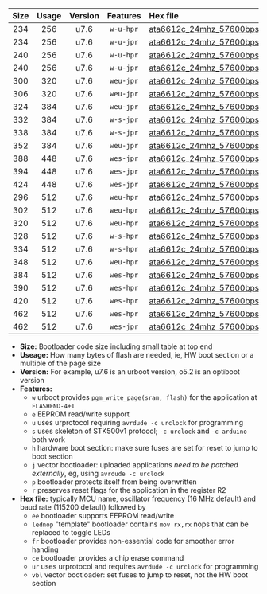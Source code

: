 |Size|Usage|Version|Features|Hex file|
|:-:|:-:|:-:|:-:|:--|
|234|256|u7.6|`w-u-hpr`|[ata6612c_24mhz_57600bps_ur.hex](https://raw.githubusercontent.com/stefanrueger/urboot/main//ata6612c_24mhz_57600bps_ur.hex)|
|234|256|u7.6|`w-u-jpr`|[ata6612c_24mhz_57600bps_ur_vbl.hex](https://raw.githubusercontent.com/stefanrueger/urboot/main//ata6612c_24mhz_57600bps_ur_vbl.hex)|
|240|256|u7.6|`w-u-hpr`|[ata6612c_24mhz_57600bps_lednop_ur.hex](https://raw.githubusercontent.com/stefanrueger/urboot/main//ata6612c_24mhz_57600bps_lednop_ur.hex)|
|240|256|u7.6|`w-u-jpr`|[ata6612c_24mhz_57600bps_lednop_ur_vbl.hex](https://raw.githubusercontent.com/stefanrueger/urboot/main//ata6612c_24mhz_57600bps_lednop_ur_vbl.hex)|
|300|320|u7.6|`weu-jpr`|[ata6612c_24mhz_57600bps_ee_ur_vbl.hex](https://raw.githubusercontent.com/stefanrueger/urboot/main//ata6612c_24mhz_57600bps_ee_ur_vbl.hex)|
|306|320|u7.6|`weu-jpr`|[ata6612c_24mhz_57600bps_ee_lednop_ur_vbl.hex](https://raw.githubusercontent.com/stefanrueger/urboot/main//ata6612c_24mhz_57600bps_ee_lednop_ur_vbl.hex)|
|324|384|u7.6|`weu-jpr`|[ata6612c_24mhz_57600bps_ee_lednop_fr_ur_vbl.hex](https://raw.githubusercontent.com/stefanrueger/urboot/main//ata6612c_24mhz_57600bps_ee_lednop_fr_ur_vbl.hex)|
|332|384|u7.6|`w-s-jpr`|[ata6612c_24mhz_57600bps_vbl.hex](https://raw.githubusercontent.com/stefanrueger/urboot/main//ata6612c_24mhz_57600bps_vbl.hex)|
|338|384|u7.6|`w-s-jpr`|[ata6612c_24mhz_57600bps_lednop_vbl.hex](https://raw.githubusercontent.com/stefanrueger/urboot/main//ata6612c_24mhz_57600bps_lednop_vbl.hex)|
|352|384|u7.6|`weu-jpr`|[ata6612c_24mhz_57600bps_ee_lednop_fr_ce_ur_vbl.hex](https://raw.githubusercontent.com/stefanrueger/urboot/main//ata6612c_24mhz_57600bps_ee_lednop_fr_ce_ur_vbl.hex)|
|388|448|u7.6|`wes-jpr`|[ata6612c_24mhz_57600bps_ee_vbl.hex](https://raw.githubusercontent.com/stefanrueger/urboot/main//ata6612c_24mhz_57600bps_ee_vbl.hex)|
|394|448|u7.6|`wes-jpr`|[ata6612c_24mhz_57600bps_ee_lednop_vbl.hex](https://raw.githubusercontent.com/stefanrueger/urboot/main//ata6612c_24mhz_57600bps_ee_lednop_vbl.hex)|
|424|448|u7.6|`wes-jpr`|[ata6612c_24mhz_57600bps_ee_lednop_fr_vbl.hex](https://raw.githubusercontent.com/stefanrueger/urboot/main//ata6612c_24mhz_57600bps_ee_lednop_fr_vbl.hex)|
|296|512|u7.6|`weu-hpr`|[ata6612c_24mhz_57600bps_ee_ur.hex](https://raw.githubusercontent.com/stefanrueger/urboot/main//ata6612c_24mhz_57600bps_ee_ur.hex)|
|302|512|u7.6|`weu-hpr`|[ata6612c_24mhz_57600bps_ee_lednop_ur.hex](https://raw.githubusercontent.com/stefanrueger/urboot/main//ata6612c_24mhz_57600bps_ee_lednop_ur.hex)|
|320|512|u7.6|`weu-hpr`|[ata6612c_24mhz_57600bps_ee_lednop_fr_ur.hex](https://raw.githubusercontent.com/stefanrueger/urboot/main//ata6612c_24mhz_57600bps_ee_lednop_fr_ur.hex)|
|328|512|u7.6|`w-s-hpr`|[ata6612c_24mhz_57600bps.hex](https://raw.githubusercontent.com/stefanrueger/urboot/main//ata6612c_24mhz_57600bps.hex)|
|334|512|u7.6|`w-s-hpr`|[ata6612c_24mhz_57600bps_lednop.hex](https://raw.githubusercontent.com/stefanrueger/urboot/main//ata6612c_24mhz_57600bps_lednop.hex)|
|348|512|u7.6|`weu-hpr`|[ata6612c_24mhz_57600bps_ee_lednop_fr_ce_ur.hex](https://raw.githubusercontent.com/stefanrueger/urboot/main//ata6612c_24mhz_57600bps_ee_lednop_fr_ce_ur.hex)|
|384|512|u7.6|`wes-hpr`|[ata6612c_24mhz_57600bps_ee.hex](https://raw.githubusercontent.com/stefanrueger/urboot/main//ata6612c_24mhz_57600bps_ee.hex)|
|390|512|u7.6|`wes-hpr`|[ata6612c_24mhz_57600bps_ee_lednop.hex](https://raw.githubusercontent.com/stefanrueger/urboot/main//ata6612c_24mhz_57600bps_ee_lednop.hex)|
|420|512|u7.6|`wes-hpr`|[ata6612c_24mhz_57600bps_ee_lednop_fr.hex](https://raw.githubusercontent.com/stefanrueger/urboot/main//ata6612c_24mhz_57600bps_ee_lednop_fr.hex)|
|462|512|u7.6|`wes-hpr`|[ata6612c_24mhz_57600bps_ee_lednop_fr_ce.hex](https://raw.githubusercontent.com/stefanrueger/urboot/main//ata6612c_24mhz_57600bps_ee_lednop_fr_ce.hex)|
|462|512|u7.6|`wes-jpr`|[ata6612c_24mhz_57600bps_ee_lednop_fr_ce_vbl.hex](https://raw.githubusercontent.com/stefanrueger/urboot/main//ata6612c_24mhz_57600bps_ee_lednop_fr_ce_vbl.hex)|

- **Size:** Bootloader code size including small table at top end
- **Useage:** How many bytes of flash are needed, ie, HW boot section or a multiple of the page size
- **Version:** For example, u7.6 is an urboot version, o5.2 is an optiboot version
- **Features:**
  + `w` urboot provides `pgm_write_page(sram, flash)` for the application at `FLASHEND-4+1`
  + `e` EEPROM read/write support
  + `u` uses urprotocol requiring `avrdude -c urclock` for programming
  + `s` uses skeleton of STK500v1 protocol; `-c urclock` and `-c arduino` both work
  + `h` hardware boot section: make sure fuses are set for reset to jump to boot section
  + `j` vector bootloader: uploaded applications *need to be patched externally*, eg, using `avrdude -c urclock`
  + `p` bootloader protects itself from being overwritten
  + `r` preserves reset flags for the application in the register R2
- **Hex file:** typically MCU name, oscillator frequency (16 MHz default) and baud rate (115200 default) followed by
  + `ee` bootloader supports EEPROM read/write
  + `lednop` "template" bootloader contains `mov rx,rx` nops that can be replaced to toggle LEDs
  + `fr` bootloader provides non-essential code for smoother error handing
  + `ce` bootloader provides a chip erase command
  + `ur` uses urprotocol and requires `avrdude -c urclock` for programming
  + `vbl` vector bootloader: set fuses to jump to reset, not the HW boot section
